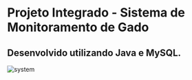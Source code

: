 # Projeto Integrado - Sistema de Monitoramento de Gado

## Desenvolvido utilizando Java e MySQL.

<img src="https://i.ibb.co/88BLmrJ/conbov.png" alt="system" border="0">